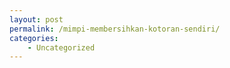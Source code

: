 ```yaml
---
layout: post
permalink: /mimpi-membersihkan-kotoran-sendiri/
categories:
    - Uncategorized
---
```


